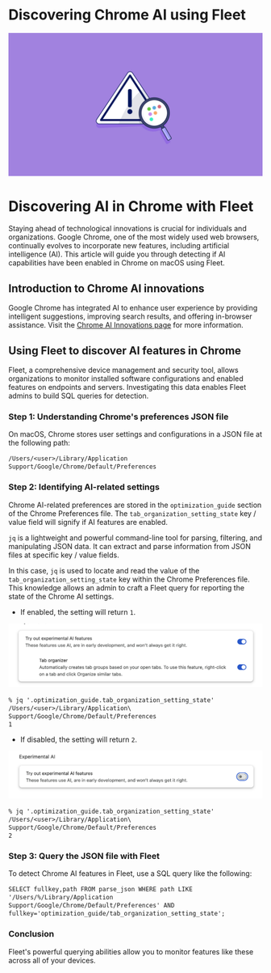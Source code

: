 # Discovering Chrome AI using Fleet

![Discovering Chrome AI using Fleet](../website/assets/images/articles/discovering-chrome-ai-using-fleet-1600x900@2x.jpg)

# Discovering AI in Chrome with Fleet

Staying ahead of technological innovations is crucial for individuals and organizations. Google Chrome, one of the most widely used web browsers, continually evolves to incorporate new features, including artificial intelligence (AI). This article will guide you through detecting if AI capabilities have been enabled in Chrome on macOS using Fleet.

## Introduction to Chrome AI innovations

Google Chrome has integrated AI to enhance user experience by providing intelligent suggestions, improving search results, and offering in-browser assistance. Visit the [Chrome AI Innovations page](https://www.google.com/chrome/ai-innovations/) for more information.

## Using Fleet to discover AI features in Chrome

Fleet, a comprehensive device management and security tool, allows organizations to monitor installed software configurations and enabled features on endpoints and servers. Investigating this data enables Fleet admins to build SQL queries for detection.

### Step 1: Understanding Chrome's preferences JSON file

On macOS, Chrome stores user settings and configurations in a JSON file at the following path:

```
/Users/<user>/Library/Application Support/Google/Chrome/Default/Preferences
```

### Step 2: Identifying AI-related settings

Chrome AI-related preferences are stored in the `optimization_guide` section of the Chrome Preferences file. The `tab_organization_setting_state` key / value field will signify if AI features are enabled.

`jq` is a lightweight and powerful command-line tool for parsing, filtering, and manipulating JSON data. It can extract and parse information from JSON files at specific key / value fields.

In this case, `jq` is used to locate and read the value of the `tab_organization_setting_state` key within the Chrome Preferences file. This knowledge allows an admin to craft a Fleet query for reporting the state of the Chrome AI settings.

- If enabled, the setting will return `1`.

![Chrome settings UI with Chrome AI enabled](../website/assets/images/articles/discovering-chrome-ai-using-fleet-1-1472x370@2x.png)

```
% jq '.optimization_guide.tab_organization_setting_state'  /Users/<user>/Library/Application\ Support/Google/Chrome/Default/Preferences                                      
1
```

- If disabled, the setting will return `2`.

![Chrome settings UI with Chrome AI disabled](../website/assets/images/articles/discovering-chrome-ai-using-fleet-2-1474x276@2x.png)

```
% jq '.optimization_guide.tab_organization_setting_state'  /Users/<user>/Library/Application\ Support/Google/Chrome/Default/Preferences                                      
2
```

### Step 3: Query the JSON file with Fleet

To detect Chrome AI features in Fleet, use a SQL query like the following:

```
SELECT fullkey,path FROM parse_json WHERE path LIKE '/Users/%/Library/Application Support/Google/Chrome/Default/Preferences' AND fullkey='optimization_guide/tab_organization_setting_state';
```

### Conclusion

Fleet's powerful querying abilities allow you to monitor features like these across all of your devices.

<meta name="articleTitle" value="Discovering Chrome AI using Fleet">
<meta name="authorFullName" value="Brock Walters">
<meta name="authorGitHubUsername" value="nonpunctual">
<meta name="category" value="guides">
<meta name="publishedOn" value="2024-09-06">
<meta name="articleImageUrl" value="../website/assets/images/articles/discovering-chrome-ai-using-fleet-1600x900@2x.jpg">
<meta name="description" value="Use Fleet to detect and monitor settings enabled in Google Chrome by querying Chrome's preferences JSON file.">
